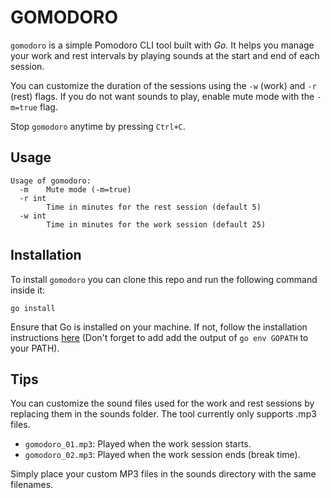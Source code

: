 # GOMODORO

`gomodoro` is a simple Pomodoro CLI tool built with *Go*. It helps you manage your work and rest intervals by playing sounds at the start and end of each session. 

You can customize the duration of the sessions using the `-w` (work) and `-r` (rest) flags.
If you do not want sounds to play, enable mute mode with the `-m=true` flag.

Stop `gomodoro` anytime by pressing `Ctrl+C`.

## Usage

```
Usage of gomodoro:
  -m    Mute mode (-m=true)
  -r int
        Time in minutes for the rest session (default 5)
  -w int
        Time in minutes for the work session (default 25)
```

## Installation

To install `gomodoro` you can clone this repo and run the following command inside it:

```
go install
```

Ensure that Go is installed on your machine. If not, follow the installation instructions [here](https://go.dev/learn/) (Don't forget to add add the output of `go env GOPATH` to your PATH).

## Tips

You can customize the sound files used for the work and rest sessions by replacing them in the sounds folder. The tool currently only supports .mp3 files.

- `gomodoro_01.mp3`: Played when the work session starts.
- `gomodoro_02.mp3`: Played when the work session ends (break time).

Simply place your custom MP3 files in the sounds directory with the same filenames.
